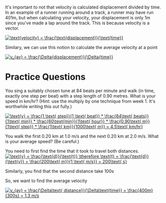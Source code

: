 It's important to not that velocity is calculated displacement divided by time. In an example of a runner running around a track, a runner may have run 401m, but when calculating your velocity, your displacement is only 1m since you've made a lap around the track.
This is because velocity is a vector.

<a href="https://www.codecogs.com/eqnedit.php?latex=\text{velocity}&space;=&space;\frac{\text{displacement}}{\text{time}}" target="_blank"><img src="https://latex.codecogs.com/gif.latex?\text{velocity}&space;=&space;\frac{\text{displacement}}{\text{time}}" title="\text{velocity} = \frac{\text{displacement}}{\text{time}}" /></a>

Similary, we can use this notion to calculate the average velocity at a point 

<a href="https://www.codecogs.com/eqnedit.php?latex=v_{av}&space;=&space;\frac{\Delta{displacement}}{\Delta{time}}" target="_blank"><img src="https://latex.codecogs.com/gif.latex?v_{av}&space;=&space;\frac{\Delta{displacement}}{\Delta{time}}" title="v_{av} = \frac{\Delta{displacement}}{\Delta{time}}" /></a>

# Practice Questions

You sing a suitably chosen tune at 84 beats per minute and walk (in time, exactly one step per beat) with a step length of 0.90 metres. What is your speed in km/hr? (Hint: use the multiply by one technique from week 1. It's worthwhile writing this out fully.)

<a href="https://www.codecogs.com/eqnedit.php?latex=\text{v}&space;=&space;\frac{1&space;\text{&space;step}}{1&space;\text{&space;beat}}&space;*&space;\frac{84\text{&space;beats}}{1\text{&space;min}}&space;*&space;\frac{60\text{min}}{1\text{&space;hour}}&space;*&space;\frac{0.90\text{&space;m}}{1\text{&space;step}}&space;*&space;\frac{1\text{&space;km}}{1000\text{&space;m}}&space;=&space;4.5\text{&space;km/hr}" target="_blank"><img src="https://latex.codecogs.com/gif.latex?\text{v}&space;=&space;\frac{1&space;\text{&space;step}}{1&space;\text{&space;beat}}&space;*&space;\frac{84\text{&space;beats}}{1\text{&space;min}}&space;*&space;\frac{60\text{min}}{1\text{&space;hour}}&space;*&space;\frac{0.90\text{&space;m}}{1\text{&space;step}}&space;*&space;\frac{1\text{&space;km}}{1000\text{&space;m}}&space;=&space;4.5\text{&space;km/hr}" title="\text{v} = \frac{1 \text{ step}}{1 \text{ beat}} * \frac{84\text{ beats}}{1\text{ min}} * \frac{60\text{min}}{1\text{ hour}} * \frac{0.90\text{ m}}{1\text{ step}} * \frac{1\text{ km}}{1000\text{ m}} = 4.5\text{ km/hr}" /></a>

You walk the first 0.20 km at 1.0 m/s and the next 0.20 km at 2.0 m/s. What is your average speed? (Be careful.)

You need to first find the time that it took to travel both distances.
<a href="https://www.codecogs.com/eqnedit.php?latex=\text{v}&space;=&space;\frac{\text{d}}{\text{t}}&space;\therefore&space;\text{t}&space;=&space;\frac{\text{d}}{\text{v}}&space;=&space;\frac{200\text{&space;m}}{1&space;\text{&space;m/s}}&space;=&space;200\text{&space;s}" target="_blank"><img src="https://latex.codecogs.com/gif.latex?\text{v}&space;=&space;\frac{\text{d}}{\text{t}}&space;\therefore&space;\text{t}&space;=&space;\frac{\text{d}}{\text{v}}&space;=&space;\frac{200\text{&space;m}}{1&space;\text{&space;m/s}}&space;=&space;200\text{&space;s}" title="\text{v} = \frac{\text{d}}{\text{t}} \therefore \text{t} = \frac{\text{d}}{\text{v}} = \frac{200\text{ m}}{1 \text{ m/s}} = 200\text{ s}" /></a>

Similarly, you find that the second distance take 100s

So, we want to find the average velocity

<a href="https://www.codecogs.com/eqnedit.php?latex=v_{av}&space;=&space;\frac{\Delta\text{&space;distance}}{\Delta\text{time}}&space;=&space;\frac{400m}{300s}&space;=&space;1.3&space;m/s" target="_blank"><img src="https://latex.codecogs.com/gif.latex?v_{av}&space;=&space;\frac{\Delta\text{&space;distance}}{\Delta\text{time}}&space;=&space;\frac{400m}{300s}&space;=&space;1.3&space;m/s" title="v_{av} = \frac{\Delta\text{ distance}}{\Delta\text{time}} = \frac{400m}{300s} = 1.3 m/s" /></a>

